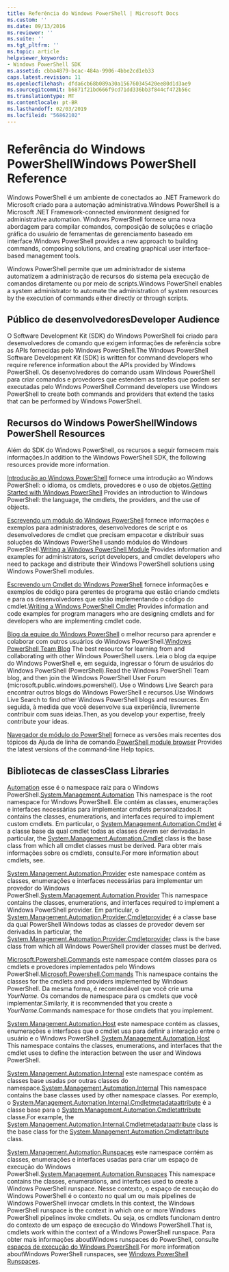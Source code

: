 ```yaml
---
title: Referência do Windows PowerShell | Microsoft Docs
ms.custom: ''
ms.date: 09/13/2016
ms.reviewer: ''
ms.suite: ''
ms.tgt_pltfrm: ''
ms.topic: article
helpviewer_keywords:
- Windows PowerShell SDK
ms.assetid: cbba4879-bcac-484a-9906-4bbe2cd1eb33
caps.latest.revision: 11
ms.openlocfilehash: dfda6cb68b089a30a156760345420ee80d1d3ae9
ms.sourcegitcommit: b6871f21bd666f9cd71dd336bb3f844cf472b56c
ms.translationtype: MT
ms.contentlocale: pt-BR
ms.lasthandoff: 02/03/2019
ms.locfileid: "56862102"
---
```

# <a name="windows-powershell-reference"></a><span data-ttu-id="6a88a-102">Referência do Windows PowerShell</span><span class="sxs-lookup"><span data-stu-id="6a88a-102">Windows PowerShell Reference</span></span>

<span data-ttu-id="6a88a-103">Windows PowerShell é um ambiente de conectados ao .NET Framework do Microsoft criado para a automação administrativa.</span><span class="sxs-lookup"><span data-stu-id="6a88a-103">Windows PowerShell is a Microsoft .NET Framework-connected environment designed for administrative automation.</span></span> <span data-ttu-id="6a88a-104">Windows PowerShell fornece uma nova abordagem para compilar comandos, composição de soluções e criação gráfica do usuário de ferramentas de gerenciamento baseado em interface.</span><span class="sxs-lookup"><span data-stu-id="6a88a-104">Windows PowerShell provides a new approach to building commands, composing solutions, and creating graphical user interface-based management tools.</span></span>

<span data-ttu-id="6a88a-105">Windows PowerShell permite que um administrador de sistema automatizem a administração de recursos do sistema pela execução de comandos diretamente ou por meio de scripts.</span><span class="sxs-lookup"><span data-stu-id="6a88a-105">Windows PowerShell enables a system administrator to automate the administration of system resources by the execution of commands either directly or through scripts.</span></span>

## <a name="developer-audience"></a><span data-ttu-id="6a88a-106">Público de desenvolvedores</span><span class="sxs-lookup"><span data-stu-id="6a88a-106">Developer Audience</span></span>

<span data-ttu-id="6a88a-107">O Software Development Kit (SDK) do Windows PowerShell foi criado para desenvolvedores de comando que exigem informações de referência sobre as APIs fornecidas pelo Windows PowerShell.</span><span class="sxs-lookup"><span data-stu-id="6a88a-107">The Windows PowerShell Software Development Kit (SDK) is written for command developers who require reference information about the APIs provided by Windows PowerShell.</span></span> <span data-ttu-id="6a88a-108">Os desenvolvedores do comando usam Windows PowerShell para criar comandos e provedores que estendem as tarefas que podem ser executadas pelo Windows PowerShell.</span><span class="sxs-lookup"><span data-stu-id="6a88a-108">Command developers use Windows PowerShell to create both commands and providers that extend the tasks that can be performed by Windows PowerShell.</span></span>

## <a name="windows-powershell-resources"></a><span data-ttu-id="6a88a-109">Recursos do Windows PowerShell</span><span class="sxs-lookup"><span data-stu-id="6a88a-109">Windows PowerShell Resources</span></span>

<span data-ttu-id="6a88a-110">Além do SDK do Windows PowerShell, os recursos a seguir fornecem mais informações.</span><span class="sxs-lookup"><span data-stu-id="6a88a-110">In addition to the Windows PowerShell SDK, the following resources provide more information.</span></span>

<span data-ttu-id="6a88a-111">[Introdução ao Windows PowerShell](/powershell/scripting/getting-started/getting-started-with-windows-powershell) fornece uma introdução ao Windows PowerShell: o idioma, os cmdlets, provedores e o uso de objetos.</span><span class="sxs-lookup"><span data-stu-id="6a88a-111">[Getting Started with Windows PowerShell](/powershell/scripting/getting-started/getting-started-with-windows-powershell) Provides an introduction to Windows PowerShell: the language, the cmdlets, the providers, and the use of objects.</span></span>

<span data-ttu-id="6a88a-112">[Escrevendo um módulo do Windows PowerShell](./module/writing-a-windows-powershell-module.md) fornece informações e exemplos para administradores, desenvolvedores de script e os desenvolvedores de cmdlet que precisam empacotar e distribuir suas soluções do Windows PowerShell usando módulos do Windows PowerShell.</span><span class="sxs-lookup"><span data-stu-id="6a88a-112">[Writing a Windows PowerShell Module](./module/writing-a-windows-powershell-module.md) Provides information and examples for administrators, script developers, and cmdlet developers who need to package and distribute their Windows PowerShell solutions using Windows PowerShell modules.</span></span>

<span data-ttu-id="6a88a-113">[Escrevendo um Cmdlet do Windows PowerShell](./cmdlet/writing-a-windows-powershell-cmdlet.md) fornece informações e exemplos de código para gerentes de programa que estão criando cmdlets e para os desenvolvedores que estão implementando o código do cmdlet.</span><span class="sxs-lookup"><span data-stu-id="6a88a-113">[Writing a Windows PowerShell Cmdlet](./cmdlet/writing-a-windows-powershell-cmdlet.md) Provides information and code examples for program managers who are designing cmdlets and for developers who are implementing cmdlet code.</span></span>

<span data-ttu-id="6a88a-114">[Blog da equipe do Windows PowerShell](https://blogs.msdn.microsoft.com/PowerShell/) o melhor recurso para aprender e colaborar com outros usuários do Windows PowerShell.</span><span class="sxs-lookup"><span data-stu-id="6a88a-114">[Windows PowerShell Team Blog](https://blogs.msdn.microsoft.com/PowerShell/) The best resource for learning from and collaborating with other Windows PowerShell users.</span></span> <span data-ttu-id="6a88a-115">Leia o blog da equipe do Windows PowerShell e, em seguida, ingressar o fórum de usuários do Windows PowerShell (PowerShell).</span><span class="sxs-lookup"><span data-stu-id="6a88a-115">Read the Windows PowerShell Team blog, and then join the Windows PowerShell User Forum (microsoft.public.windows.powershell).</span></span> <span data-ttu-id="6a88a-116">Use o Windows Live Search para encontrar outros blogs do Windows PowerShell e recursos.</span><span class="sxs-lookup"><span data-stu-id="6a88a-116">Use Windows Live Search to find other Windows PowerShell blogs and resources.</span></span> <span data-ttu-id="6a88a-117">Em seguida, à medida que você desenvolve sua experiência, livremente contribuir com suas ideias.</span><span class="sxs-lookup"><span data-stu-id="6a88a-117">Then, as you develop your expertise, freely contribute your ideas.</span></span>

<span data-ttu-id="6a88a-118">[Navegador de módulo do PowerShell](/powershell/module/) fornece as versões mais recentes dos tópicos da Ajuda de linha de comando.</span><span class="sxs-lookup"><span data-stu-id="6a88a-118">[PowerShell module browser](/powershell/module/) Provides the latest versions of the command-line Help topics.</span></span>

## <a name="class-libraries"></a><span data-ttu-id="6a88a-119">Bibliotecas de classes</span><span class="sxs-lookup"><span data-stu-id="6a88a-119">Class Libraries</span></span>

<span data-ttu-id="6a88a-120">[Automation](/dotnet/api/System.Management.Automation) esse é o namespace raiz para o Windows PowerShell.</span><span class="sxs-lookup"><span data-stu-id="6a88a-120">[System.Management.Automation](/dotnet/api/System.Management.Automation) This namespace is the root namespace for Windows PowerShell.</span></span> <span data-ttu-id="6a88a-121">Ele contém as classes, enumerações e interfaces necessárias para implementar cmdlets personalizados.</span><span class="sxs-lookup"><span data-stu-id="6a88a-121">It contains the classes, enumerations, and interfaces required to implement custom cmdlets.</span></span> <span data-ttu-id="6a88a-122">Em particular, o [System.Management.Automation.Cmdlet](/dotnet/api/System.Management.Automation.Cmdlet) é a classe base da qual cmdlet todas as classes devem ser derivadas.</span><span class="sxs-lookup"><span data-stu-id="6a88a-122">In particular, the [System.Management.Automation.Cmdlet](/dotnet/api/System.Management.Automation.Cmdlet) class is the base class from which all cmdlet classes must be derived.</span></span> <span data-ttu-id="6a88a-123">Para obter mais informações sobre os cmdlets, consulte.</span><span class="sxs-lookup"><span data-stu-id="6a88a-123">For more information about cmdlets, see.</span></span>

<span data-ttu-id="6a88a-124">[System.Management.Automation.Provider](/dotnet/api/System.Management.Automation.Provider) este namespace contém as classes, enumerações e interfaces necessárias para implementar um provedor do Windows PowerShell.</span><span class="sxs-lookup"><span data-stu-id="6a88a-124">[System.Management.Automation.Provider](/dotnet/api/System.Management.Automation.Provider) This namespace contains the classes, enumerations, and interfaces required to implement a Windows PowerShell provider.</span></span> <span data-ttu-id="6a88a-125">Em particular, o [System.Management.Automation.Provider.Cmdletprovider](/dotnet/api/System.Management.Automation.Provider.CmdletProvider) é a classe base da qual PowerShell Windows todas as classes de provedor devem ser derivadas.</span><span class="sxs-lookup"><span data-stu-id="6a88a-125">In particular, the [System.Management.Automation.Provider.Cmdletprovider](/dotnet/api/System.Management.Automation.Provider.CmdletProvider) class is the base class from which all Windows PowerShell provider classes must be derived.</span></span>

<span data-ttu-id="6a88a-126">[Microsoft.Powershell.Commands](/dotnet/api/Microsoft.PowerShell.Commands) este namespace contém classes para os cmdlets e provedores implementados pelo Windows PowerShell.</span><span class="sxs-lookup"><span data-stu-id="6a88a-126">[Microsoft.Powershell.Commands](/dotnet/api/Microsoft.PowerShell.Commands) This namespace contains the classes for the cmdlets and providers implemented by Windows PowerShell.</span></span> <span data-ttu-id="6a88a-127">Da mesma forma, é recomendável que você crie uma *YourName*. Os comandos de namespace para os cmdlets que você implementar.</span><span class="sxs-lookup"><span data-stu-id="6a88a-127">Similarly, it is recommended that you create a *YourName*.Commands namespace for those cmdlets that you implement.</span></span>

<span data-ttu-id="6a88a-128">[System.Management.Automation.Host](/dotnet/api/System.Management.Automation.Host) este namespace contém as classes, enumerações e interfaces que o cmdlet usa para definir a interação entre o usuário e o Windows PowerShell.</span><span class="sxs-lookup"><span data-stu-id="6a88a-128">[System.Management.Automation.Host](/dotnet/api/System.Management.Automation.Host) This namespace contains the classes, enumerations, and interfaces that the cmdlet uses to define the interaction between the user and Windows PowerShell.</span></span>

<span data-ttu-id="6a88a-129">[System.Management.Automation.Internal](/dotnet/api/System.Management.Automation.Internal) este namespace contém as classes base usadas por outras classes do namespace.</span><span class="sxs-lookup"><span data-stu-id="6a88a-129">[System.Management.Automation.Internal](/dotnet/api/System.Management.Automation.Internal) This namespace contains the base classes used by other namespace classes.</span></span> <span data-ttu-id="6a88a-130">Por exemplo, o [System.Management.Automation.Internal.Cmdletmetadataattribute](/dotnet/api/System.Management.Automation.Internal.CmdletMetadataAttribute) é a classe base para o [System.Management.Automation.Cmdletattribute](/dotnet/api/System.Management.Automation.CmdletAttribute) classe.</span><span class="sxs-lookup"><span data-stu-id="6a88a-130">For example, the [System.Management.Automation.Internal.Cmdletmetadataattribute](/dotnet/api/System.Management.Automation.Internal.CmdletMetadataAttribute) class is the base class for the [System.Management.Automation.Cmdletattribute](/dotnet/api/System.Management.Automation.CmdletAttribute) class.</span></span>

<span data-ttu-id="6a88a-131">[System.Management.Automation.Runspaces](/dotnet/api/System.Management.Automation.Runspaces) este namespace contém as classes, enumerações e interfaces usadas para criar um espaço de execução do Windows PowerShell.</span><span class="sxs-lookup"><span data-stu-id="6a88a-131">[System.Management.Automation.Runspaces](/dotnet/api/System.Management.Automation.Runspaces) This namespace contains the classes, enumerations, and interfaces used to create a Windows PowerShell runspace.</span></span> <span data-ttu-id="6a88a-132">Nesse contexto, o espaço de execução do Windows PowerShell é o contexto no qual um ou mais pipelines de Windows PowerShell invocar cmdlets.</span><span class="sxs-lookup"><span data-stu-id="6a88a-132">In this context, the Windows PowerShell runspace is the context in which one or more Windows PowerShell pipelines invoke cmdlets.</span></span> <span data-ttu-id="6a88a-133">Ou seja, os cmdlets funcionam dentro do contexto de um espaço de execução do Windows PowerShell.</span><span class="sxs-lookup"><span data-stu-id="6a88a-133">That is, cmdlets work within the context of a Windows PowerShell runspace.</span></span> <span data-ttu-id="6a88a-134">Para obter mais informações aboutWindows runspaces do PowerShell, consulte [espaços de execução do Windows PowerShell](http://msdn.microsoft.com/en-us/a1582cfe-f06d-4aff-adc6-71f49a860ce9).</span><span class="sxs-lookup"><span data-stu-id="6a88a-134">For more information aboutWindows PowerShell runspaces, see [Windows PowerShell Runspaces](http://msdn.microsoft.com/en-us/a1582cfe-f06d-4aff-adc6-71f49a860ce9).</span></span>
